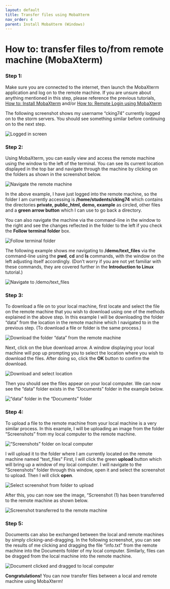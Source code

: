 ```yaml
---
layout: default
title: Transfer files using MobaXterm
nav_order: 4
parent: Install MobaXterm (Windows)
---
```

# How to: transfer files to/from remote machine (MobaXterm)

### Step 1:  
Make sure you are connected to the internet, then launch the MobaXterm application and log on to the remote machine. If you are unsure about anything mentioned in this step, please reference the previous tutorials, [How to: Install MobaXterm](installMobaXtermWindows.md) and/or [How to: Remote Login using MobaXterm](remoteLoginMobaXtermWindows.md)  
  
The following screenshot shows my username “cking74” currently logged on to the storm servers. You should see something similar before continuing on to the next step.   
  
![Logged in screen](docs/assets/CISWork17.png)  
  
  
### Step 2:  
Using MobaXterm, you can easily view and access the remote machine using the window to the left of the terminal. You can see its current location displayed in the top bar and navigate through the machine by clicking on the folders as shown in the screenshot below.  
  
![Navigate the remote machine](docs/assets/CISWork18.png) 
  
In the above example, I have just logged into the remote machine, so the folder I am currently accessing is **/home/students/cking74** which contains the directories **private, public_html, demo, example** as circled, other files and a **green arrow button** which I can use to go back a directory.  
  
You can also navigate the machine via the command-line in the window to the right and see the changes reflected in the folder to the left if you check the **Follow terminal folder** box.   
  
![Follow terminal folder](docs/assets/CISWork19.png)  
  
The following example shows me navigating to **/demo/text_files** via the command-line using the **pwd**, **cd** and **ls** commands, with the window on the left adjusting itself accordingly. (Don’t worry if you are not yet familiar with these commands, they are covered further in the **Introduction to Linux** tutorial.)   
  
![Navigate to /demo/text_files](docs/assets/CISWork20.png)  
  
  
### Step 3:  
To download a file on to your local machine, first locate and select the file on the remote machine that you wish to download using one of the methods explained in the above step. In this example I will be downloading the folder “data” from the location in the remote machine which I navigated to in the previous step. (To download a file or folder is the same process.)   
  
![Download the folder “data” from the remote machine](docs/assets/CISWork21.png)  
  
Next, click on the blue download arrow. A window displaying your local machine will pop up prompting you to select the location where you wish to download the files. After doing so, click the **OK** button to confirm the download.  
  
![Download and select location](docs/assets/CISWork22.png)  
  
Then you should see the files appear on your local computer. We can now see the “data” folder exists in the “Documents” folder in the example below.   
  
![“data” folder in the “Documents” folder](docs/assets/CISWork23.png)  
  
  
### Step 4:  
To upload a file to the remote machine from your local machine is a very similar process.  In this example, I will be uploading an image from the folder “Screenshots” from my local computer to the remote machine.  
  
![“Screenshots” folder on local computer](docs/assets/CISWork24.png)  
   
I will upload it to the folder where I am currently located on the remote machine named “text_files” First, I will click the green **upload** button which will bring up a window of my local computer. I will navigate to the “Screenshots” folder through this window, open it and select the screenshot to upload. Then I will click **open**.  
  
![Select screenshot from folder to upload](docs/assets/CISWork25.png)  
  
After this, you can now see the image, “Screenshot (1) has been transferred to the remote machine as shown below.   
  
![Screenshot transferred to the remote machine](docs/assets/CISWork26.png)  
  
  
### Step 5:  
Documents can also be exchanged between the local and remote machines by simply clicking-and-dragging.  In the following screenshot, you can see the results of me clicking and dragging the file “info.txt” from the remote machine into the Documents folder of my local computer.  Similarly, files can be dragged from the local machine into the remote machine.  
  
![Document clicked and dragged to local computer](docs/assets/CISWork27.png)  
  
**Congratulations!** You can now transfer files between a local and remote machine using MobaXterm! 
